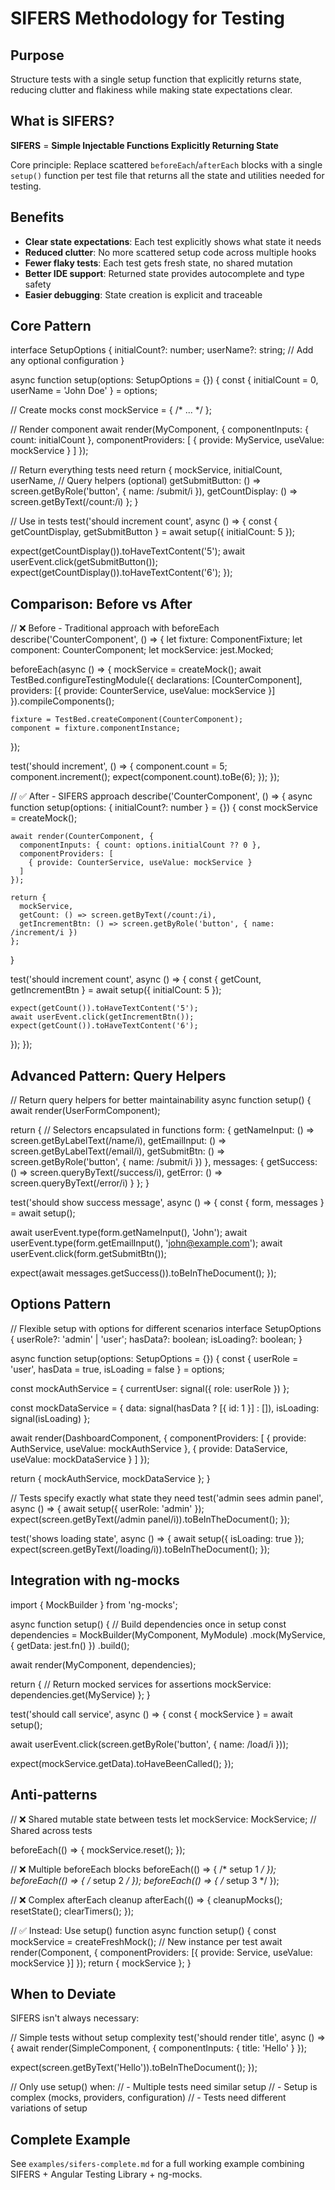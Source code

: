 # SIFERS Methodology for Testing

## Purpose
Structure tests with a single setup function that explicitly returns state, reducing clutter and flakiness while making state expectations clear.

## What is SIFERS?

**SIFERS** = **Simple Injectable Functions Explicitly Returning State**

Core principle: Replace scattered `beforeEach`/`afterEach` blocks with a single `setup()` function per test file that returns all the state and utilities needed for testing.

## Benefits

- **Clear state expectations**: Each test explicitly shows what state it needs
- **Reduced clutter**: No more scattered setup code across multiple hooks
- **Fewer flaky tests**: Each test gets fresh state, no shared mutation
- **Better IDE support**: Returned state provides autocomplete and type safety
- **Easier debugging**: State creation is explicit and traceable

## Core Pattern

<pattern context="sifers-setup">
interface SetupOptions {
  initialCount?: number;
  userName?: string;
  // Add any optional configuration
}

async function setup(options: SetupOptions = {}) {
  const { initialCount = 0, userName = 'John Doe' } = options;

  // Create mocks
  const mockService = { /* ... */ };

  // Render component
  await render(MyComponent, {
    componentInputs: { count: initialCount },
    componentProviders: [
      { provide: MyService, useValue: mockService }
    ]
  });

  // Return everything tests need
  return {
    mockService,
    initialCount,
    userName,
    // Query helpers (optional)
    getSubmitButton: () => screen.getByRole('button', { name: /submit/i }),
    getCountDisplay: () => screen.getByText(/count:/i)
  };
}

// Use in tests
test('should increment count', async () => {
  const { getCountDisplay, getSubmitButton } = await setup({ initialCount: 5 });

  expect(getCountDisplay()).toHaveTextContent('5');
  await userEvent.click(getSubmitButton());
  expect(getCountDisplay()).toHaveTextContent('6');
});
</pattern>

## Comparison: Before vs After

<example>
// ❌ Before - Traditional approach with beforeEach
describe('CounterComponent', () => {
  let fixture: ComponentFixture<CounterComponent>;
  let component: CounterComponent;
  let mockService: jest.Mocked<CounterService>;

  beforeEach(async () => {
    mockService = createMock<CounterService>();
    await TestBed.configureTestingModule({
      declarations: [CounterComponent],
      providers: [{ provide: CounterService, useValue: mockService }]
    }).compileComponents();

    fixture = TestBed.createComponent(CounterComponent);
    component = fixture.componentInstance;
  });

  test('should increment', () => {
    component.count = 5;
    component.increment();
    expect(component.count).toBe(6);
  });
});

// ✅ After - SIFERS approach
describe('CounterComponent', () => {
  async function setup(options: { initialCount?: number } = {}) {
    const mockService = createMock<CounterService>();

    await render(CounterComponent, {
      componentInputs: { count: options.initialCount ?? 0 },
      componentProviders: [
        { provide: CounterService, useValue: mockService }
      ]
    });

    return {
      mockService,
      getCount: () => screen.getByText(/count:/i),
      getIncrementBtn: () => screen.getByRole('button', { name: /increment/i })
    };
  }

  test('should increment count', async () => {
    const { getCount, getIncrementBtn } = await setup({ initialCount: 5 });

    expect(getCount()).toHaveTextContent('5');
    await userEvent.click(getIncrementBtn());
    expect(getCount()).toHaveTextContent('6');
  });
});
</example>

## Advanced Pattern: Query Helpers

<pattern context="query-helpers">
// Return query helpers for better maintainability
async function setup() {
  await render(UserFormComponent);

  return {
    // Selectors encapsulated in functions
    form: {
      getNameInput: () => screen.getByLabelText(/name/i),
      getEmailInput: () => screen.getByLabelText(/email/i),
      getSubmitBtn: () => screen.getByRole('button', { name: /submit/i })
    },
    messages: {
      getSuccess: () => screen.queryByText(/success/i),
      getError: () => screen.queryByText(/error/i)
    }
  };
}

test('should show success message', async () => {
  const { form, messages } = await setup();

  await userEvent.type(form.getNameInput(), 'John');
  await userEvent.type(form.getEmailInput(), 'john@example.com');
  await userEvent.click(form.getSubmitBtn());

  expect(await messages.getSuccess()).toBeInTheDocument();
});
</pattern>

## Options Pattern

<pattern context="setup-options">
// Flexible setup with options for different scenarios
interface SetupOptions {
  userRole?: 'admin' | 'user';
  hasData?: boolean;
  isLoading?: boolean;
}

async function setup(options: SetupOptions = {}) {
  const {
    userRole = 'user',
    hasData = true,
    isLoading = false
  } = options;

  const mockAuthService = {
    currentUser: signal({ role: userRole })
  };

  const mockDataService = {
    data: signal(hasData ? [{ id: 1 }] : []),
    isLoading: signal(isLoading)
  };

  await render(DashboardComponent, {
    componentProviders: [
      { provide: AuthService, useValue: mockAuthService },
      { provide: DataService, useValue: mockDataService }
    ]
  });

  return {
    mockAuthService,
    mockDataService
  };
}

// Tests specify exactly what state they need
test('admin sees admin panel', async () => {
  await setup({ userRole: 'admin' });
  expect(screen.getByText(/admin panel/i)).toBeInTheDocument();
});

test('shows loading state', async () => {
  await setup({ isLoading: true });
  expect(screen.getByText(/loading/i)).toBeInTheDocument();
});
</pattern>

## Integration with ng-mocks

<pattern context="with-ng-mocks">
import { MockBuilder } from 'ng-mocks';

async function setup() {
  // Build dependencies once in setup
  const dependencies = MockBuilder(MyComponent, MyModule)
    .mock(MyService, { getData: jest.fn() })
    .build();

  await render(MyComponent, dependencies);

  return {
    // Return mocked services for assertions
    mockService: dependencies.get(MyService)
  };
}

test('should call service', async () => {
  const { mockService } = await setup();

  await userEvent.click(screen.getByRole('button', { name: /load/i }));

  expect(mockService.getData).toHaveBeenCalled();
});
</pattern>

## Anti-patterns

<avoid>
// ❌ Shared mutable state between tests
let mockService: MockService; // Shared across tests

beforeEach(() => {
  mockService.reset();
});

// ❌ Multiple beforeEach blocks
beforeEach(() => { /* setup 1 */ });
beforeEach(() => { /* setup 2 */ });
beforeEach(() => { /* setup 3 */ });

// ❌ Complex afterEach cleanup
afterEach(() => {
  cleanupMocks();
  resetState();
  clearTimers();
});

// ✅ Instead: Use setup() function
async function setup() {
  const mockService = createFreshMock(); // New instance per test
  await render(Component, {
    componentProviders: [{ provide: Service, useValue: mockService }]
  });
  return { mockService };
}
</avoid>

## When to Deviate

SIFERS isn't always necessary:

<example>
// Simple tests without setup complexity
test('should render title', async () => {
  await render(SimpleComponent, {
    componentInputs: { title: 'Hello' }
  });

  expect(screen.getByText('Hello')).toBeInTheDocument();
});

// Only use setup() when:
// - Multiple tests need similar setup
// - Setup is complex (mocks, providers, configuration)
// - Tests need different variations of setup
</example>

## Complete Example

See `examples/sifers-complete.md` for a full working example combining SIFERS + Angular Testing Library + ng-mocks.
